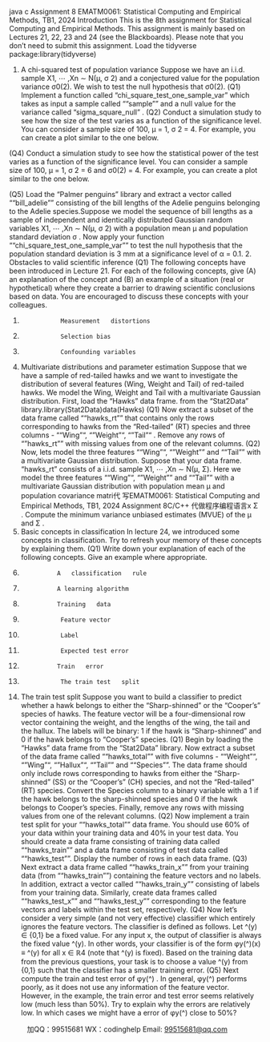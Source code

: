 java c
Assignment   8 
EMATM0061:   Statistical   Computing and   Empirical   Methods, TB1,   2024
Introduction 
This   is the   8th assignment for   Statistical   Computing and   Empirical   Methods.   This   assignment is mainly based   on   Lectures   21,   22,   23 and   24   (see the   Blackboards).
Please   note that you don’t need to   submit this   assignment.
Load the tidyverse   package:library(tidyverse)
1. A chi-squared test of   population variance 
Suppose we have an   i.i.d.   sample X1,   ⋯   ,Xn   ∼   N(μ,   σ   2)   and   a conjectured value   for the population variance σ0(2). We wish to   test   the   null   hypothesis   that   σ0(2).
(Q1) 
Implement   a function   called “chi_square_test_one_sample_var” which takes as   input a   sample   called ““sample”” and a   null value for   the   variance   called   “sigma_square_null”   . 
(Q2) 
Conduct a   simulation   study to   see how the   size   of the test varies as   a   function   of   the   significance level. You   can   consider a   sample   size   of 100, μ   =   1,   σ   2   =   4.
For example, you   can   create a plot   similar to   the   one   below.

(Q4) 
Conduct a   simulation   study to   see how the statistical   power   of   the   test varies   as   a function   of   the   significance level. You   can   consider a   sample   size   of 100, μ =   1, σ 2   =   6   and σ0(2)   =   4. 
For example, you   can   create a plot   similar to   the   one   below.

(Q5) 
Load the “Palmer penguins” library and   extract   a vector   called   ““bill_adelie”” consisting   of the bill lengths   of the Adelie penguins belonging to the   Adelie   species.Suppose we model the sequence   of bill lengths   as   a   sample   of independent and   identically   distributed   Gaussian random variables X1,   ⋯   ,Xn   ∼   N(μ,   σ   2)   with a   population   mean μ   and   population   standard   deviation σ   .
Now apply your   function ““chi_square_test_one_sample_var”” to test the null hypothesis that the   population   standard   deviation is   3   mm at a   significance   level   of   α   =   0.1. 
2. Obstacles to valid scientific   inference 
(Q1) 
The following   concepts have been   introduced in   Lecture   21.   For each   of   the   following   concepts, give
(A)       an   explanation   of the   concept   and
(B)       an   example   of a   situation   (real   or hypothetical) where they create a   barrier to   drawing scientific   conclusions based   on data.
You are   encouraged to   discuss these   concepts with your colleagues.
1.                Measurement   distortions
2.                Selection bias
3.                Confounding variables
3.   Multivariate distributions and   parameter estimation 
Suppose that we have a sample   of red-tailed hawks   and   we   want   to   investigate   the   distribution   of several features   (Wing, Weight and Tail)   of red-tailed hawks. We model the Wing, Weight and Tail with   a   multivariate   Gaussian   distribution.   First,   load the “Hawks”   data frame. from the “Stat2Data”   library.library(Stat2Data)data(Hawks)
(Q1) 
Now extract a subset   of the   data frame   called ““hawks_rt””   that   contains   only the rows   corresponding to hawks   from the “Red-tailed”   (RT) species and three   columns   - ““Wing”“, “”Weight”“, “”Tail”“   .   Remove any rows of   “”hawks_rt””   with   missing values from   one   of   the   relevant columns.
(Q2) 
Now, lets model the three features ““Wing”“,   “”Weight””   and   ““Tail””   with   a multivariate   Gaussian   distribution.   Suppose that your   data frame. “hawks_rt” consists   of a   i.i.d. sample X1,   ⋯   ,Xn   ∼   N(μ,   Σ).   Here we model the three   features   ““Wing”“, “”Weight”” and ““Tail”” with a   multivariate   Gaussian   distribution with   population   mean μ   and   population   covariance   matri代 写EMATM0061: Statistical Computing and Empirical Methods, TB1, 2024 Assignment 8C/C++
代做程序编程语言x Σ   .   Compute the   minimum      variance unbiased   estimates   (MVUE)   of the   μ   and Σ   . 
4.   Basic concepts in   classification 
In lecture   24, we introduced   some   concepts in classification.   Try   to   refresh   your   memory of   these   concepts   by explaining them.
(Q1) Write   down your   explanation   of each   of   the following   concepts.   Give an   example where appropriate.
1.               A   classification   rule
2.               A learning algorithm
3.               Training   data
4.                Feature vector
5.                Label
6.                Expected test error
7.               Train   error
8.                The train test   split
5. The train test split Suppose you want to build a   classifier to   predict whether   a   hawk belongs   to   either         the “Sharp-shinned”   or the “Cooper’s”   species   of hawks. The feature vector will be   a   four-dimensional   row vector   containing the weight,   and the lengths   of the wing, the   tail   and the hallux. The labels will   be   binary:   1   if   the   hawk   is   “Sharp-shinned”   and   0      if   the hawk belongs to “Cooper’s” species.
(Q1) 
Begin by loading the “Hawks”   data frame   from the   “Stat2Data”   library.   Now   extract   a   subset of   the   data frame   called ““hawks_total”” with five   columns   -   ““Weight”“, “”Wing”“, “”Hallux”“, “”Tail”” and ““Species””. The   data   frame   should   only   include   rows   corresponding to hawks   from either the “Sharp-shinned”   (SS) or the “Cooper’s”   (CH)   species,   and not the “Red-tailed”   (RT) species.   Convert the   Species   column to a binary variable with a   1 if   the   hawk   belongs   to   the   sharp-shinned species and   0 if the hawk belongs to   Cooper’s species.   Finally,   remove   any   rows   with   missing values from   one   of the relevant   columns. 
(Q2) 
Now implement a train test split for   your   ““hawks_total””   data   frame.   You   should   use   60%   of   your data within your training data and 40%   in your   test   data.   You   should create a   data frame   consisting of training data called   ““hawks_train””   and   a   data            frame   consisting   of test   data   called ““hawks_test””.   Display the number of rows in   each   data   frame. 
(Q3) 
Next extract a   data frame   called ““hawks_train_x””   from your   training   data   (from               ““hawks_train””) containing the   feature vectors and   no labels.   In   addition,   extract   a vector called ““hawks_train_y””   consisting of labels from your training   data. Similarly,   create   data   frames   called ““hawks_test_x”” and ““hawks_test_y”” corresponding to the   feature vectors and labels within the   test   set,   respectively.
(Q4) 
Now let’s   consider a very simple   (and   not very effective)   classifier which   entirely   ignores the feature vectors. The classifier   is   defined   as   follows.
Let ^(y) ∈ {0,1}   be a fixed value.   For any   input x,   the   output   of classifier   is   always   the fixed value ^(y).   In   other words, your   classifier   is   of the   form   φy(^)(x)   ≡   ^(y)   for   all x   ∈   ℝ4 (note that ^(y)   is   fixed).
Based   on the training   data   from the previous   questions, your task is   to   choose   a   value ^(y)   from   {0,1}   such that the   classifier has a   smaller training   error.
(Q5) 
Next compute the train and   test   error   of φy(^)   .
In general, φy(^)   performs poorly,   as it   does   not   use   any   information   of the   feature vector.   However, in the   example, the train   error and test   error   seems   relatively   low   (much less than   50%).   Try to explain why the   errors are   relatively   low.   In   which cases we might have a   error   of φy(^)   close to   50%?





         
加QQ：99515681  WX：codinghelp  Email: 99515681@qq.com
